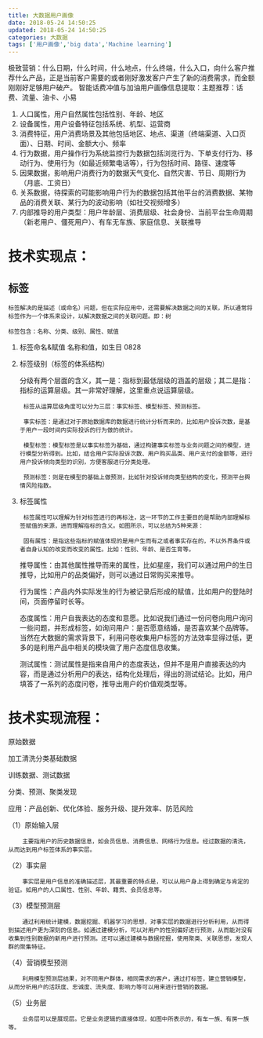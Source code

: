 ```yaml
---
title: 大数据用户画像
date: 2018-05-24 14:50:25
updated: 2018-05-24 14:50:25
categories: 大数据
tags: ['用户画像','big data','Machine learning']
---
```



极致营销：什么日期，什么时间，什么地点，什么终端，什么入口，向什么客户推荐什么产品，正是当前客户需要的或者刚好激发客户产生了新的消费需求，而金额刚刚好足够用户破产。
智能话费冲值与加油用户画像信息提取：主题推荐：话费、流量、油卡、小易

1. 人口属性，用户自然属性包括性别、年龄、地区
2. 设备属性，用户设备特征包括系统、机型、运营商
3. 消费特征，用户消费场景及其他包括地区、地点、渠道（终端渠道、入口页面）、日期、时间、金额大小、频率
4. 行为数据，用户操作行为系统监控行为数据包括浏览行为、下单支付行为、移动行为、使用行为（如最近频繁电话等），行为包括时间、路径、速度等
5. 因果数据，影响用户消费行为的数据天气变化、自然灾害、节日、周期行为（月底、工资日）
6. 关系数据，待探索的可能影响用户行为的数据包括其他平台的消费数据、某物品的消费关联、某行为的波动影响（如社交视频增多）
7. 内部推导的用户类型：用户年龄层、消费层级、社会身份、当前平台生命周期（新老用户、僵死用户）、有车无车族、家庭信息、关联推导



# 技术实现点：

## 标签

	标签解决的是描述（或命名）问题，但在实际应用中，还需要解决数据之间的关联，所以通常将标签作为一个体系来设计，以解决数据之间的关联问题。即：树

	标签包含：名称、分类、级别、属性、赋值

1. 标签命名&赋值
	名称和值，如生日 0828

2. 标签级别（标签的体系结构）

	分级有两个层面的含义，其一是：指标到最低层级的涵盖的层级；其二是指：指标的运算层级。其一非常好理解，这里重点说运算层级。

        标签从运算层级角度可以分为三层：事实标签、模型标签、预测标签。

        事实标签：是通过对于原始数据库的数据进行统计分析而来的，比如用户投诉次数，是基于用户一段时间内实际投诉的行为做的统计。

        模型标签：模型标签是以事实标签为基础，通过构建事实标签与业务问题之间的模型，进行模型分析得到。比如，结合用户实际投诉次数、用户购买品类、用户支付的金额等，进行用户投诉倾向类型的识别，方便客服进行分类处理。

        预测标签：则是在模型的基础上做预测，比如针对投诉倾向类型结构的变化，预测平台舆情风险指数。

3. 标签属性

        标签属性可以理解为针对标签进行的再标注，这一环节的工作主要目的是帮助内部理解标签赋值的来源，进而理解指标的含义。如图所示，可以总结为5种来源：

        固有属性：是指这些指标的赋值体现的是用户生而有之或者事实存在的，不以外界条件或者自身认知的改变而改变的属性。比如：性别、年龄、是否生育等。

	推导属性：由其他属性推导而来的属性，比如星座，我们可以通过用户的生日推导，比如用户的品类偏好，则可以通过日常购买来推导。

	行为属性：产品内外实际发生的行为被记录后形成的赋值，比如用户的登陆时间，页面停留时长等。

	态度属性：用户自我表达的态度和意愿。比如说我们通过一份问卷向用户询问一些问题，并形成标签，如询问用户：是否愿意结婚，是否喜欢某个品牌等。当然在大数据的需求背景下，利用问卷收集用户标签的方法效率显得过低，更多的是利用产品中相关的模块做了用户态度信息收集。

	测试属性：测试属性是指来自用户的态度表达，但并不是用户直接表达的内容，而是通过分析用户的表达，结构化处理后，得出的测试结论。比如，用户填答了一系列的态度问卷，推导出用户的价值观类型等。



# 技术实现流程：

原始数据

加工清洗分类基础数据

训练数据、测试数据

分类、预测、聚类发现

应用：产品创新、优化体验、服务升级、提升效率、防范风险

（1）原始输入层

        主要指用户的历史数据信息，如会员信息、消费信息、网络行为信息。经过数据的清洗，从而达到用户标签体系的事实层。

（2）事实层

        事实层是用户信息的准确描述层，其最重要的特点是，可以从用户身上得到确定与肯定的验证。如用户的人口属性、性别、年龄、籍贯、会员信息等。

（3）模型预测层

        通过利用统计建模，数据挖掘、机器学习的思想，对事实层的数据进行分析利用，从而得到描述用户更为深刻的信息。如通过建模分析，可以对用户的性别偏好进行预测，从而能对没有收集到性别数据的新用户进行预测。还可以通过建模与数据挖掘，使用聚类、关联思想，发现人群的聚集特征。

（4）营销模型预测

        利用模型预测层结果，对不同用户群体，相同需求的客户，通过打标签，建立营销模型，从而分析用户的活跃度、忠诚度、流失度、影响力等可以用来进行营销的数据。

（5）业务层

        业务层可以是展现层。它是业务逻辑的直接体现，如图中所表示的，有车一族、有房一族等。
